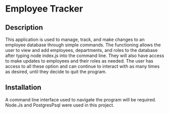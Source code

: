 # Employee Tracker

## Description
This application is used to manage, track, and make changes to an employee database through simple commands. The functioning allows the user to view and add employees, departments, and roles to the database after typing node index.js into the command line. 
They will also have access to make updates to employees and their roles as needed. The user has access to all these option and can continue to interact with as many times as desired, until they decide to quit the program.

## Installation
A command line interface used to navigate the program will be required. Node.Js and PostgresPsql were used in this project.

